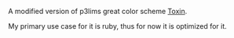 A modified version of p3lims great color scheme [Toxin](https://github.com/p3lim/sublime-toxin).


My primary use case for it is ruby, thus for now it is optimized for it.